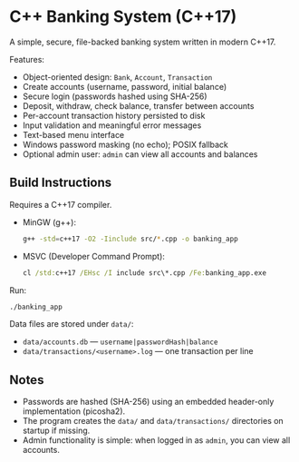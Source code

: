 # C++ Banking System (C++17)

A simple, secure, file-backed banking system written in modern C++17.

Features:
- Object-oriented design: `Bank`, `Account`, `Transaction`
- Create accounts (username, password, initial balance)
- Secure login (passwords hashed using SHA-256)
- Deposit, withdraw, check balance, transfer between accounts
- Per-account transaction history persisted to disk
- Input validation and meaningful error messages
- Text-based menu interface
- Windows password masking (no echo); POSIX fallback
- Optional admin user: `admin` can view all accounts and balances

## Build Instructions

Requires a C++17 compiler.

- MinGW (g++):
  ```bash
  g++ -std=c++17 -O2 -Iinclude src/*.cpp -o banking_app
  ```

- MSVC (Developer Command Prompt):
  ```bat
  cl /std:c++17 /EHsc /I include src\*.cpp /Fe:banking_app.exe
  ```

Run:
```bash
./banking_app
```

Data files are stored under `data/`:
- `data/accounts.db` — `username|passwordHash|balance`
- `data/transactions/<username>.log` — one transaction per line

## Notes
- Passwords are hashed (SHA-256) using an embedded header-only implementation (picosha2).
- The program creates the `data/` and `data/transactions/` directories on startup if missing.
- Admin functionality is simple: when logged in as `admin`, you can view all accounts.
